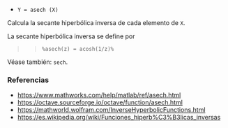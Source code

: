 - `Y = asech (X)`

Calcula la secante hiperbólica inversa de cada elemento de `X`.

La secante hiperbólica inversa se define por

> > `%asech(z) = acosh(1/z)%`

Véase también: `sech`.

### Referencias

- https://www.mathworks.com/help/matlab/ref/asech.html
- https://octave.sourceforge.io/octave/function/asech.html
- https://mathworld.wolfram.com/InverseHyperbolicFunctions.html
- https://es.wikipedia.org/wiki/Funciones_hiperb%C3%B3licas_inversas
